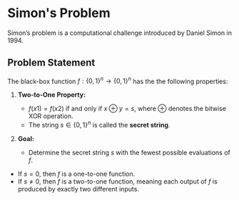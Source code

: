 # Simon's Problem

Simon’s problem is a computational challenge introduced by Daniel Simon in 1994. 

## Problem Statement

The black-box function $`f : \{0, 1\}^n \to \{0, 1\}^n`$ has the the following properties:

1. **Two-to-One Property:**
   - $`f(x1) = f(x2)`$ if and only if $`x \oplus y = s`$, where $`\oplus`$ denotes the bitwise XOR operation.
   - The string $`s \in \{0, 1\}^n`$ is called the **secret string**.

2. **Goal:**
   - Determine the secret string $`s`$ with the fewest possible evaluations of $`f`$.

- If $`s = 0`$, then $`f`$ is a one-to-one function.
- If $`s \neq 0`$, then $`f`$ is a two-to-one function, meaning each output of $`f`$ is produced by exactly two different inputs.